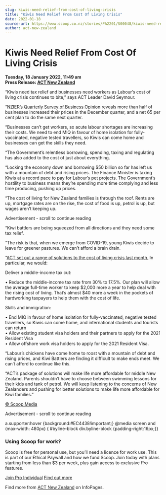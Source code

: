```yaml
---
slug: kiwis-need-relief-from-cost-of-living-crisis
title: "Kiwis Need Relief From Cost Of Living Crisis"
date: 2022-01-18
source-url: https://www.scoop.co.nz/stories/PA2201/S00048/kiwis-need-relief-from-cost-of-living-crisis.htm
author: act-new-zealand
---
```

Kiwis Need Relief From Cost Of Living Crisis
============================================

**Tuesday, 18 January 2022, 11:49 am**  
**Press Release: [ACT New Zealand](https://info.scoop.co.nz/ACT_New_Zealand)**

“Kiwis need tax relief and businesses need workers as Labour’s cost of living crisis continues to bite,” says ACT Leader David Seymour.

“[NZIER’s Quarterly Survey of Business Opinion](https://www.act.org.nz/r?u=c_p-YRjyhi9wH9_uQPX-Wv8MW8z1ptpstUEO020V1lsxW7oyaatEcu6NMAQ6AeGlwCwbWWRu14QFj1lHZv_qo2KWV1xfcmlgbtgvd3bktzMk91ixPXhGCAoPLSRqzSjef2PP_I0To-DSL9cn-j68wxeYXYp_DkUk6tbenDPckFk&e=752ed10e9ed7db3a7867d6b86ebadc6c&utm_source=actnz&utm_medium=email&utm_campaign=kiwis_need_relief_fro&n=2) reveals more than half of businesses increased their prices in the December quarter, and a net 65 per cent plan to do the same next quarter.

“Businesses can’t get workers, so acute labour shortages are increasing their costs. We need to end MIQ in favour of home isolation for fully-vaccinated, negative tested travellers, so Kiwis can come home and businesses can get the skills they need.

“The Government’s relentless borrowing, spending, taxing and regulating has also added to the cost of just about everything.

“Locking the economy down and borrowing $50 billion so far has left us with a mountain of debt and rising prices. The Finance Minister is taxing Kiwis at a record pace to pay for Labour’s pet projects. The Government’s hostility to business means they’re spending more time complying and less time producing, pushing up prices.

“The cost of living for New Zealand families is through the roof. Rents are up, mortgage rates are on the rise, the cost of food is up, petrol is up, but wages aren’t keeping up.

Advertisement - scroll to continue reading





“Kiwi battlers are being squeezed from all directions and they need some tax relief.

“The risk is that, when we emerge from COVID-19, young Kiwis decide to leave for greener pastures. We can’t afford a brain drain.

“[ACT set out a range of solutions to the cost of living crisis last month.](https://www.act.org.nz/costofliving?e=752ed10e9ed7db3a7867d6b86ebadc6c&utm_source=actnz&utm_medium=email&utm_campaign=kiwis_need_relief_fro&n=3) In particular, we would:

Deliver a middle-income tax cut:

• Reduce the middle-income tax rate from 30% to 17.5%. Our plan will allow the average full-time worker to keep $2,000 more a year to help deal with the rising cost of living. That’s almost $40 more a week in the pockets of hardworking taxpayers to help them with the cost of life.

Skills and immigration:

• End MIQ in favour of home isolation for fully-vaccinated, negative tested travellers, so Kiwis can come home, and international students and tourists can return  
• Allow existing student visa holders and their partners to apply for the 2021 Resident Visa  
• Allow offshore work visa holders to apply for the 2021 Resident Visa.

“Labour’s chickens have come home to roost with a mountain of debt and rising prices, and Kiwi Battlers are finding it difficult to make ends meet. We can’t afford to continue like this.

“ACT’s package of solutions will make life more affordable for middle New Zealand. Parents shouldn’t have to choose between swimming lessons for their kids and tank of petrol. We will keep listening to the concerns of New Zealanders and pushing for better solutions to make life more affordable for Kiwi families.”

[© Scoop Media](http://www.scoop.co.nz/about/terms.html)  

Advertisement - scroll to continue reading



a.supporter:hover {background:#EC4438!important;} @media screen and (max-width: 480px) { #byline-block div.byline-block {padding-right:16px;}}

### Using Scoop for work?

Scoop is free for personal use, but you’ll need a licence for work use. This is part of our Ethical Paywall and how we fund Scoop. Join today with plans starting from less than $3 per week, plus gain access to exclusive _Pro_ features.  
  
[Join Pro Individual](https://pro.scoop.co.nz/Individual/?from=ProIn24) [Find out more](https://pro.scoop.co.nz/using-scoop-for-work/?from=ProIn24)

Find more from [ACT New Zealand](https://info.scoop.co.nz/ACT_New_Zealand) on InfoPages.